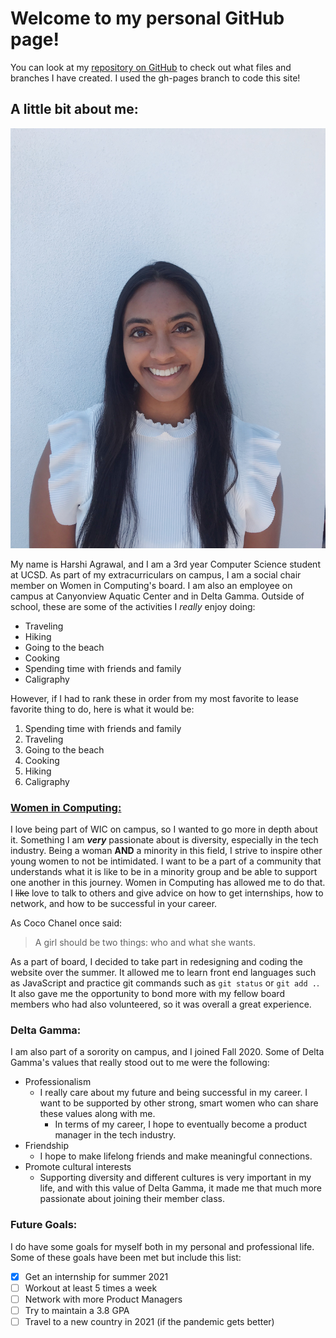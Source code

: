 # **Welcome to my personal GitHub page!**

You can look at my [repository on GitHub](https://github.com/harshiagrawal/harshiagrawal.github.io-cse110-lab1/) to check out what files and branches I have created. I used the gh-pages branch to code this site!

## **A little bit about me:**

![Image](HarshiAgrawal.JPG)

My name is Harshi Agrawal, and I am a 3rd year Computer Science student at UCSD. As part of my extracurriculars on campus, I am a social chair member on Women in Computing's board. I am also an employee on campus at Canyonview Aquatic Center and in Delta Gamma. Outside of school, these are some of the activities I *really* enjoy doing:

- Traveling
- Hiking
- Going to the beach
- Cooking
- Spending time with friends and family
- Caligraphy

However, if I had to rank these in order from my most favorite to lease favorite thing to do, here is what it would be:

1. Spending time with friends and family
2. Traveling
3. Going to the beach
4. Cooking
5. Hiking
6. Caligraphy

### [**Women in Computing:**](https://wic.ucsd.edu/?fbclid=IwAR0ThnW8J6fKlp9n6EyYNDtAxD44_ZZNPlwqYrFDZ6Exz4Jwpj_aSI5vbKw#)

I love being part of WIC on campus, so I wanted to go more in depth about it. Something I am **_very_** passionate about is diversity, especially in the tech industry. Being a woman **AND** a minority in this field, I strive to inspire other young women to not be intimidated. I want to be a part of a community that understands what it is like to be in a minority group and be able to support one another in this journey. Women in Computing has allowed me to do that. I ~~like~~ love to talk to others and give advice on how to get internships, how to network, and how to be successful in your career.

As Coco Chanel once said: 
> A girl should be two things: who and what she wants.

As a part of board, I decided to take part in redesigning and coding the website over the summer. It allowed me to learn front end languages such as JavaScript and practice git commands such as `git status` or `git add .`. It also gave me the opportunity to bond more with my fellow board members who had also volunteered, so it was overall a great experience.

### **Delta Gamma:**

I am also part of a sorority on campus, and I joined Fall 2020. Some of Delta Gamma's values that really stood out to me were the following:

* Professionalism
  - I really care about my future and being successful in my career. I want to be supported by other strong, smart women who can share these values along with me.
    - In terms of my career, I hope to eventually become a product manager in the tech industry.
* Friendship
  - I hope to make lifelong friends and make meaningful connections.
* Promote cultural interests
  - Supporting diversity and different cultures is very important in my life, and with this value of Delta Gamma, it made me that much more passionate about joining their member class.
  
### **Future Goals:**

I do have some goals for myself both in my personal and professional life. Some of these goals have been met but include this list:

- [x] Get an internship for summer 2021
- [ ] Workout at least 5 times a week
- [ ] Network with more Product Managers
- [ ] Try to maintain a 3.8 GPA
- [ ] Travel to a new country in 2021 (if the pandemic gets better)
